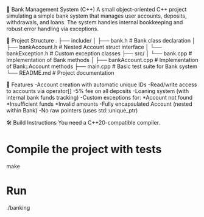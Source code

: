 🏦 Bank Management System (C++)
A small object-oriented C++ project simulating a simple bank system that manages user accounts, deposits, withdrawals, and loans. The system handles internal bookkeeping and robust error handling via exceptions.

📁 Project Structure
.
├── include/
│   ├── bank.h            # Bank class declaration
│   ├── bankAccount.h     # Nested Account struct interface
│   └── bankException.h   # Custom exception classes
├── src/
│   └── bank.cpp          # Implementation of Bank methods
│   ├── bankAccount.cpp   # Implementation of Bank::Account methods
├── main.cpp              # Basic test suite for Bank system
└── README.md             # Project documentation

🚀 Features
    -Account creation with automatic unique IDs
    -Read/write access to accounts via operator[]
    -5% fee on all deposits
    -Loaning system (with internal bank funds tracking)
    -Custom exceptions for:
        *Account not found
        *Insufficient funds
        *Invalid amounts
    -Fully encapsulated Account (nested within Bank)
    -No raw pointers (uses std::unique_ptr)

🛠️ Build Instructions
You need a C++20-compatible compiler.
# Compile the project with tests
make

# Run
./banking
